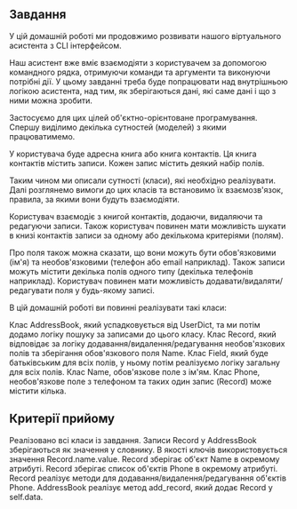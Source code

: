 ## Завдання

У цій домашній роботі ми продовжимо розвивати нашого віртуального асистента з CLI інтерфейсом.

Наш асистент вже вміє взаємодіяти з користувачем за допомогою командного рядка, отримуючи команди та аргументи та виконуючи потрібні дії. У цьому завданні треба буде попрацювати над внутрішньою логікою асистента, над тим, як зберігаються дані, які саме дані і що з ними можна зробити.

Застосуємо для цих цілей об'єктно-орієнтоване програмування. Спершу виділимо декілька сутностей (моделей) з якими працюватимемо.

У користувача буде адресна книга або книга контактів. Ця книга контактів містить записи. Кожен запис містить деякий набір полів.

Таким чином ми описали сутності (класи), які необхідно реалізувати. Далі розглянемо вимоги до цих класів та встановимо їх взаємозв'язок, правила, за якими вони будуть взаємодіяти.

Користувач взаємодіє з книгой контактів, додаючи, видаляючи та редагуючи записи. Також користувач повинен мати можливість шукати в книзі контактів записи за одному або декількома критеріями (полям).

Про поля також можна сказати, що вони можуть бути обов'язковими (ім'я) та необов'язковими (телефон або email наприклад). Також записи можуть містити декілька полів одного типу (декілька телефонів наприклад). Користувач повинен мати можливість додавати/видаляти/редагувати поля у будь-якому записі.

В цій домашній роботі ви повинні реалізувати такі класи:

Клас AddressBook, який успадковується від UserDict, та ми потім додамо логіку пошуку за записами до цього класу.
Клас Record, який відповідає за логіку додавання/видалення/редагування необов'язкових полів та зберігання обов'язкового поля Name.
Клас Field, який буде батьківським для всіх полів, у ньому потім реалізуємо логіку загальну для всіх полів.
Клас Name, обов'язкове поле з ім'ям.
Клас Phone, необов'язкове поле з телефоном та таких один запис (Record) може містити кілька.

## Критерії прийому

Реалізовано всі класи із завдання.
Записи Record у AddressBook зберігаються як значення у словнику. В якості ключів використовується значення Record.name.value.
Record зберігає об'єкт Name в окремому атрибуті.
Record зберігає список об'єктів Phone в окремому атрибуті.
Record реалізує методи для додавання/видалення/редагування об'єктів Phone.
AddressBook реалізує метод add_record, який додає Record у self.data.
